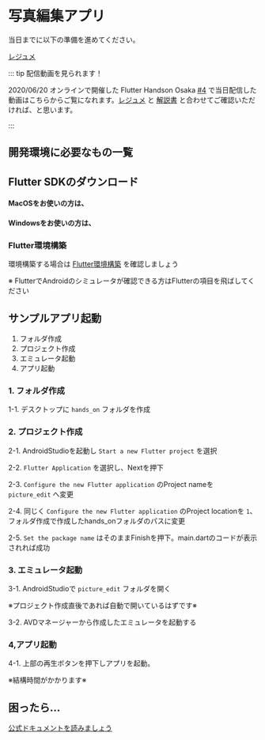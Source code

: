 # 写真編集アプリ

当日までに以下の準備を進めてください。

[レジュメ](https://github.com/YujiOnishi/flutter_picture_edit_hands_on/)

::: tip 配信動画を見られます！

2020/06/20 オンラインで開催した Flutter Handson Osaka [#4](https://flutter-jp.connpass.com/event/175920/) で当日配信した動画はこちらからご覧になれます。[レジュメ](https://github.com/YujiOnishi/flutter_picture_edit_hands_on/) と [解説書](https://docs.google.com/spreadsheets/d/1cLwwOs4PRPbpie5YzTEpW32TE2soMQdiXD6O2caTT0U/edit#gid=2052184094) と合わせてご確認いただければ、と思います。

<youtube video-id="0H4hc291t5A" />

<!--
[https://www.youtube.com/watch?v=0H4hc291t5A](https://www.youtube.com/watch?v=0H4hc291t5A)
-->
:::

## 開発環境に必要なもの一覧

<Environment />

## Flutter SDKのダウンロード

#### MacOSをお使いの方は、

<SDKInstall os="macos" version="1.17.2-stable" />

#### Windowsをお使いの方は、

<SDKInstall os="windows" version="1.17.2-stable" />

### Flutter環境構築

環境構築する場合は [Flutter環境構築](/handson/basic) を確認しましょう

※ FlutterでAndroidのシミュレータが確認できる方はFlutterの項目を飛ばしてください

## サンプルアプリ起動

1. フォルダ作成
2. プロジェクト作成
3. エミュレータ起動
4. アプリ起動

### 1. フォルダ作成

1-1. デスクトップに `hands_on` フォルダを作成

### 2. プロジェクト作成

2-1. AndroidStudioを起動し `Start a new Flutter project` を選択

2-2. `Flutter Application` を選択し、Nextを押下

2-3. `Configure the new Flutter application` のProject nameを `picture_edit` へ変更

2-4. 同じく `Configure the new Flutter application` のProject locationを `1`、フォルダ作成で作成したhands_onフォルダのパスに変更

2-5. `Set the package name` はそのままFinishを押下。main.dartのコードが表示されれば成功

### 3. エミュレータ起動

3-1. AndroidStudioで `picture_edit` フォルダを開く

※プロジェクト作成直後であれば自動で開いているはずです※

3-2. AVDマネージャーから作成したエミュレータを起動する

### 4,アプリ起動

4-1. 上部の再生ボタンを押下しアプリを起動。

※結構時間がかかります※

## 困ったら…

[公式ドキュメントを読みましょう](http://flutter.io/)

